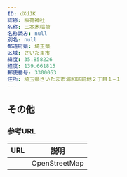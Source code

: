 ```yaml
---
ID: dXdJK
総称: 稲荷神社
名称: 三本木稲荷
名称読み: null
別名: null
都道府県: 埼玉県
区域: さいたま市
緯度: 35.858226
経度: 139.661815
郵便番号: 3300053
住所: 埼玉県さいたま市浦和区前地２丁目１−１
---
```


## その他

### 参考URL

| URL | 説明          |
| --- | ------------- |
|     | OpenStreetMap |
